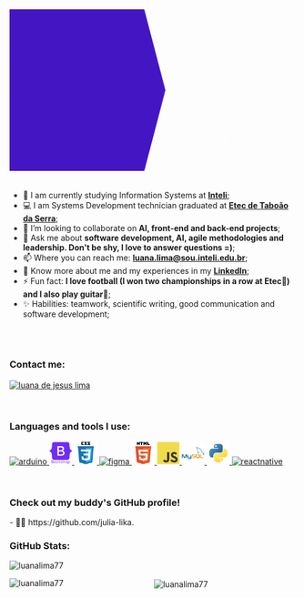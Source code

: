 <div align = "center" >
  <img src = "https://github.com/luanaDeveloper7/luanaDeveloper7/blob/main/bannerGitHub.gif" alt = "banner">
</div>
<br/>


- 🔭 I am currently studying Information Systems at **[Inteli](https://www.inteli.edu.br/)**;
- 💻 I am Systems Development technician graduated at **[Etec de Taboão da Serra](https://etects.cps.sp.gov.br/)**;
- 👯 I’m looking to collaborate on **AI, front-end and back-end projects**;
- 💬 Ask me about **software development, AI, agile methodologies and leadership. Don't be shy, I love to answer questions =)**;
- 📫 Where you can reach me: **luana.lima@sou.inteli.edu.br**;
- 📄 Know more about me and my experiences in my **[LinkedIn](https://www.linkedin.com/in/luana-de-jesus-lima-8b17a9266/)**;
- ⚡ Fun fact: **I love football (I won two championships in a row at Etec🥇) and I also play guitar🎵**;
- ✨ Habilities: teamwork, scientific writing, good communication and software development;

<br/> <br/>

<h3 align="left">Contact me:</h3>
<p align="left">
<a href="https://www.linkedin.com/in/luana-de-jesus-lima-8b17a9266/" target="blank"><img align="center" src="https://raw.githubusercontent.com/rahuldkjain/github-profile-readme-generator/master/src/images/icons/Social/linked-in-alt.svg" alt="luana de jesus lima" height="30" width="40" /></a>
</p>
<br/>

<h3 align="left">Languages and tools I use:</h3>
<p align="left"> <a href="https://www.arduino.cc/" target="_blank" rel="noreferrer"> <img src="https://cdn.worldvectorlogo.com/logos/arduino-1.svg" alt="arduino" width="40" height="40"/> </a> <a href="https://getbootstrap.com" target="_blank" rel="noreferrer"> <img src="https://raw.githubusercontent.com/devicons/devicon/master/icons/bootstrap/bootstrap-plain-wordmark.svg" alt="bootstrap" width="40" height="40"/> </a> <a href="https://www.w3schools.com/css/" target="_blank" rel="noreferrer"> <img src="https://raw.githubusercontent.com/devicons/devicon/master/icons/css3/css3-original-wordmark.svg" alt="css3" width="40" height="40"/> </a> <a href="https://www.figma.com/" target="_blank" rel="noreferrer"> <img src="https://www.vectorlogo.zone/logos/figma/figma-icon.svg" alt="figma" width="40" height="40"/> </a> <a href="https://www.w3.org/html/" target="_blank" rel="noreferrer"> <img src="https://raw.githubusercontent.com/devicons/devicon/master/icons/html5/html5-original-wordmark.svg" alt="html5" width="40" height="40"/> </a> <a href="https://developer.mozilla.org/en-US/docs/Web/JavaScript" target="_blank" rel="noreferrer"> <img src="https://raw.githubusercontent.com/devicons/devicon/master/icons/javascript/javascript-original.svg" alt="javascript" width="40" height="40"/> </a> <a href="https://www.mysql.com/" target="_blank" rel="noreferrer"> <img src="https://raw.githubusercontent.com/devicons/devicon/master/icons/mysql/mysql-original-wordmark.svg" alt="mysql" width="40" height="40"/> </a> <a href="https://www.python.org" target="_blank" rel="noreferrer"> <img src="https://raw.githubusercontent.com/devicons/devicon/master/icons/python/python-original.svg" alt="python" width="40" height="40"/> </a> <a href="https://reactnative.dev/" target="_blank" rel="noreferrer"> <img src="https://reactnative.dev/img/header_logo.svg" alt="reactnative" width="40" height="40"/> </a> </p>
<br/>

<h3 align="left">Check out my buddy's GitHub profile!</h3>
- 👩‍💻 https://github.com/julia-lika.

<h3 align="left">GitHub Stats:</h3>
<div align = "center">
  <p align="left"> <img src="https://komarev.com/ghpvc/?username=luanalima77&label=Profile%20views&color=0e75b6&style=flat" alt="luanalima77" /> </p>
  <p><img align="left" src="https://github-readme-stats.vercel.app/api/top-langs?username=luanalima77&show_icons=true&locale=en&layout=compact" alt="luanalima77" /></p>
  <p>&nbsp;<img align="center" src="https://github-readme-stats.vercel.app/api?username=luanalima77&show_icons=true&locale=en" alt="luanalima77" /></p>
</div>



